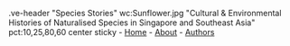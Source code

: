 .ve-header "Species Stories" wc:Sunflower.jpg "Cultural & Environmental Histories of Naturalised Species in Singapore and Southeast Asia" pct:10,25,80,60 center sticky
    - [Home](/)
    - [About](/about)
    - [Authors](/authors)
       
